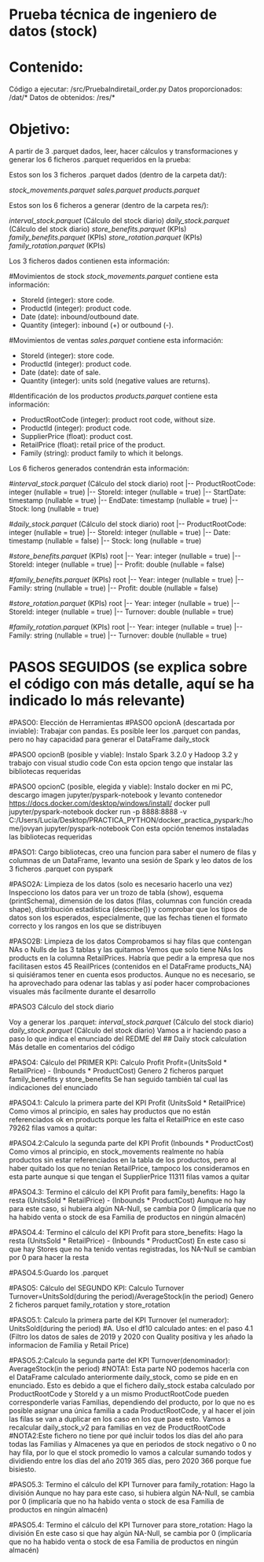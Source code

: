 # Prueba técnica de ingeniero de datos (stock)

# Contenido:
Código a ejecutar: /src/PruebaIndiretail_order.py
Datos proporcionados: /dat/*
Datos de obtenidos: /res/*

# Objetivo:
A partir de 3 .parquet dados, leer, hacer cálculos y transformaciones y generar los 6 ficheros .parquet requeridos en la prueba:

Estos son los 3 ficheros .parquet dados (dentro de la carpeta dat/):

*stock_movements.parquet*
*sales.parquet*
*products.parquet*

Estos son los 6 ficheros a generar (dentro de la carpeta res/):

*interval_stock.parquet* (Cálculo del stock diario)
*daily_stock.parquet* (Cálculo del stock diario)
*store_benefits.parquet* (KPIs)
*family_benefits.parquet* (KPIs)
*store_rotation.parquet* (KPIs)
*family_rotation.parquet* (KPIs)


Los 3 ficheros dados contienen esta información:

#Movimientos de stock
*stock_movements.parquet* contiene esta información:

- StoreId (integer): store code.
- ProductId (integer): product code.
- Date (date): inbound/outbound date.
- Quantity (integer): inbound (+) or outbound (-).

#Movimientos de ventas
*sales.parquet* contiene esta información:

- StoreId (integer): store code.
- ProductId (integer): product code.
- Date (date): date of sale.
- Quantity (integer): units sold (negative values are returns).

#Identificación de los productos
*products.parquet* contiene esta información:

- ProductRootCode (integer): product root code, without size.
- ProductId (integer): product code.
- SupplierPrice (float): product cost.
- RetailPrice (float): retail price of the product.
- Family (string): product family to which it belongs.


Los 6 ficheros generados contendrán esta información:

#*interval_stock.parquet* (Cálculo del stock diario)
root
 |-- ProductRootCode: integer (nullable = true)
 |-- StoreId: integer (nullable = true)
 |-- StartDate: timestamp (nullable = true)
 |-- EndDate: timestamp (nullable = true)
 |-- Stock: long (nullable = true)

#*daily_stock.parquet* (Cálculo del stock diario)
root
 |-- ProductRootCode: integer (nullable = true)
 |-- StoreId: integer (nullable = true)
 |-- Date: timestamp (nullable = false)
 |-- Stock: long (nullable = true)

#*store_benefits.parquet* (KPIs)
root
 |-- Year: integer (nullable = true)
 |-- StoreId: integer (nullable = true)
 |-- Profit: double (nullable = false)

#*family_benefits.parquet* (KPIs)
root
 |-- Year: integer (nullable = true)
 |-- Family: string (nullable = true)
 |-- Profit: double (nullable = false)

#*store_rotation.parquet* (KPIs)
root
 |-- Year: integer (nullable = true)
 |-- StoreId: integer (nullable = true)
 |-- Turnover: double (nullable = true)

#*family_rotation.parquet* (KPIs)
root
 |-- Year: integer (nullable = true)
 |-- Family: string (nullable = true)
 |-- Turnover: double (nullable = true)


# PASOS SEGUIDOS (se explica sobre el código con más detalle, aquí se ha indicado lo más relevante)

#PASO0: Elección de Herramientas
#PASO0 opcionA (descartada por inviable): 
 Trabajar con pandas. Es posible leer los .parquet con pandas, pero no hay capacidad para generar el DataFrame daily_stock

#PASO0 opcionB (posible y viable): 
 Instalo Spark 3.2.0 y Hadoop 3.2 y trabajo con visual studio code
 Con esta opcion tengo que instalar las bibliotecas requeridas

#PASO0 opcionC (posible, elegida y viable): 
 Instalo docker en mi PC, descargo imagen jupyter/pyspark-notebook y levanto contenedor
 https://docs.docker.com/desktop/windows/install/
 docker pull jupyter/pyspark-notebook
 docker run -p 8888:8888 -v C:/Users/Lucía/Desktop/PRACTICA_PYTHON/docker_practica_pyspark:/home/jovyan jupyter/pyspark-notebook
 Con esta opción tenemos instaladas las bibliotecas requeridas


#PASO1: Cargo bibliotecas, creo una funcion para saber el numero de filas y columnas de un DataFrame, levanto una sesión de Spark y leo datos de los 3 ficheros .parquet con pyspark

#PASO2A: Limpieza de los datos (solo es necesario hacerlo una vez)
 Inspecciono los datos para ver un trozo de tabla (show), 
 esquema (printSchema), 
 dimensión de los datos (filas, columnas con función creada shape), 
 distribución estadística (describe())
 y comprobar que los tipos de datos son los esperados, especialmente, que las fechas tienen el formato correcto y los rangos en los que se distribuyen


#PASO2B: Limpieza de los datos
 Comprobamos si hay filas que contengan NAs o Nulls de las 3 tablas y las quitamos
 Vemos que solo tiene NAs los products en la columna RetailPrices. Habría que pedir a la empresa que nos facilitasen estos 45 ReailPrices (contenidos en el DataFrame products_NA) si quisiéramos tener en cuenta esos productos.
 Aunque no es necesario, se ha aprovechado para odenar las tablas y así poder hacer comprobaciones visuales más facilmente durante el desarrollo

#PASO3 Cálculo del stock diario

  Voy a generar los .parquet:
  *interval_stock.parquet* (Cálculo del stock diario)
  *daily_stock.parquet* (Cálculo del stock diario)
 Vamos a ir haciendo paso a paso lo que indica el enunciado del REDME del ## Daily stock calculation
 Más detalle en comentarios del código


#PASO4: Cálculo del PRIMER KPI: Calculo Profit 
  Profit=(UnitsSold * RetailPrice) - (Inbounds * ProductCost)
  Genero 2 ficheros parquet family_benefits y store_benefits
 Se han seguido también tal cual las indicaciones del enunciado

 #PASO4.1: Calculo la primera parte del KPI Profit (UnitsSold * RetailPrice)
 Como vimos al principio, en sales hay productos que no están referenciados ok en products porque les falta el RetailPrice en este caso
 79262 filas vamos a quitar: 

 #PASO4.2:Calculo la segunda parte del KPI Profit (Inbounds * ProductCost)
  Como vimos al principio, en stock_movements realmente no había productos sin estar referenciados en la tabla de los productos, pero al haber quitado los que no tenían RetailPrice, tampoco los consideramos en esta parte aunque si que tengan el SupplierPrice
 11311 filas vamos a quitar

 #PASO4.3:
 Termino el cálculo del KPI Profit para family_benefits: Hago la resta (UnitsSold * RetailPrice) - (Inbounds * ProductCost)
 Aunque no hay para este caso, si hubiera algún NA-Null, se cambia por 0 (implicaría que no ha habido venta o stock de esa Familia de productos en ningún almacén)

 #PASO4.4:
 Termino el cálculo del KPI Profit para store_benefits: Hago la resta (UnitsSold * RetailPrice) - (Inbounds * ProductCost)
 En este caso si que hay Stores que no ha tenido ventas registradas, los NA-Null se cambian por 0 para hacer la resta

 #PASO4.5:Guardo los .parquet

#PASO5: Cálculo del SEGUNDO KPI: Calculo Turnover 
  Turnover=UnitsSold(during the period)/AverageStock(in the period)
  Genero 2 ficheros parquet family_rotation y store_rotation

#PASO5.1: Calculo la primera parte del KPI Turnover (el numerador): UnitsSold(during the period)
#A. Uso el df10 calculado antes:  en el paso 4.1 (Filtro los datos de sales de 2019 y 2020 con Quality positiva y les añado la informacion de Familia y Retail Price)

#PASO5.2:Calculo la segunda parte del KPI Turnover(denominador): AverageStock(in the period)
#NOTA1: Esta parte NO podemos hacerla con el DataFrame calculado anteriormente daily_stock, como se pide en en enunciado. 
  Esto es debido a que el fichero daily_stock estaba calculado por ProductRootCode y StoreId
  y a un mismo ProductRootCode pueden corresponderle varias Familias, dependiendo del producto, por lo que no es posible asignar
  una única familia a cada ProductRootCode, 
  y al hacer el join las filas se van a duplicar en los caso en los que pase esto.
  Vamos a recalcular daily_stock_v2 para familias en vez de ProductRootCode
#NOTA2:Este fichero no tiene por qué incluir todos los días del año para todas las Familias y Almacenes ya que en periodos de 
  stock negativo o 0 no hay fila,
  por lo que el stock promedio lo vamos a calcular sumando todos y dividiendo entre los días del año
  2019 365 días, pero 2020 366 porque fue bisiesto.

#PASO5.3:
 Termino el cálculo del KPI Turnover para family_rotation: Hago la división
 Aunque no hay para este caso, si hubiera algún NA-Null, se cambia por 0 (implicaría que no ha habido venta o stock de esa Familia de productos en ningún almacén)

#PASO5.4:
 Termino el cálculo del KPI Turnover para store_rotation: Hago la división
 En este caso si que hay algún NA-Null, se cambia por 0 (implicaría que no ha habido venta o stock de esa Familia de productos en ningún almacén)



